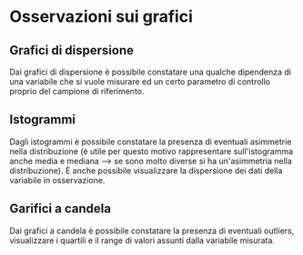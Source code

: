 # Osservazioni sui grafici

## Grafici di dispersione
Dai grafici di dispersione è possibile constatare una qualche dipendenza di una variabile che si vuole misurare ed un certo parametro di controllo proprio del campione di riferimento.

## Istogrammi
Dagli istogrammi è possibile constatare la presenza di eventuali asimmetrie nella distribuzione (è utile per questo motivo rappresentare sull'istogramma anche media e mediana --> se sono molto diverse si ha un'asimmetria nella distribuzione). È anche possibile visualizzare la dispersione dei dati della variabile in osservazione.

## Garifici a candela
Dai grafici a candela è possibile constatare la presenza di eventuali outliers, visualizzare i quartili e il range di valori assunti dalla variabile misurata.